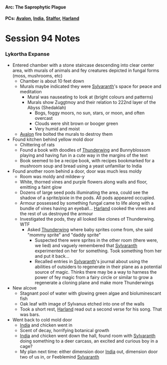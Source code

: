 #### Arc: The Saprophytic Plague
#### PCs: [Avalon](PCs/Current/Avalon.md), [India](PCs/Current/India.md), [Stalfor](PCs/Current/Stalfor.md), [Harland](PCs/Current/Harland.md)

# Session 94 Notes
### Lykortha Expanse
- Entered chamber with a stone staircase descending into clear center area, with murals of animals and fey creatures depicted in fungal forms (moss, mushrooms, etc)
	- Chamber is about 10 feet down
	- Murals maybe indicated they were [Sylvaranth](NPCs/Deceased/Aerryn.md)'s space for peace and meditation
		- Mural was nauseating to look at (bright colours and patterns)
		- Murals show Zuggtmoy and their relation to 222nd layer of the Abyss (Shedaklah)
			- Bogs, foggy moors, no sun, stars, or moon, and often overcast
			- Clouds were shit brown or booger green
			- Very humid and moist
	- [Avalon](PCs/Current/Avalon.md) fire bolted the murals to destroy them
- Found kitchen behind yellow mold door
	- Chittering of rats
	- Found a book with doodles of [Thunderwing](NPCs/Living/Thunderwing.md) and Bunnyblossom playing and having fun in a cute way in the margins of the text
	- Book seemed to be a recipe book, with recipes bookmarked for a mushroom soup and bread using a yeast unfamiliar to India
- Found another room behind a door, door was much less moldy
	- Room was moldy and mildew-y
	- White, thorned vines and purple flowers along walls and floor, emitting a faint glow
	- Dozens of large seed pods illuminating the area, could see the shadow of a sprite/pixie in the pods. All pods appeared occupied.
	- Armour possessed by something fungal came to life along with a bundle of vines having an eyeball... [Harland](PCs/Current/Harland.md) cooked the vines and the rest of us destroyed the armour
	- Investigated the pods, they all looked like clones of Thunderwing. WTF
		- Asked [Thunderwing](NPCs/Living/Thunderwing.md) where baby sprites come from, she said "mommy sprite" and "daddy sprite"
			- Suspected there were sprites in the other room (there were, we lied) and vaguely remembered that [Sylvaranth](NPCs/Deceased/Aerryn.md) experimented on her for something. Took something from her and put it back...
			- Recalled entries in [Sylvaranth](NPCs/Deceased/Aerryn.md)'s journal about using the abilities of outsiders to regenerate in their plane as a potential source of magic. Thinks there may be a way to harness the power of fey magic from a fairy circle or similar to grow a regenerate a cloning plane and make more Thunderwings
- New alcove
	- Stagnant pool of water with glowing green algae and bioluminescant fish 
	- Oak leaf with  image of Sylvanus  etched into one of the walls
	- Took a short rest, [Harland](PCs/Current/Harland.md) read out a second verse for his song. That was bars.
- Went back to cold mold door
	- [India](PCs/Current/India.md) and chicken went in
	- Scent of decay, horrifying botanical growth
	- [India](PCs/Current/India.md) and chicken went down the hall, found room with [Sylvaranth](NPCs/Deceased/Aerryn.md) doing something to a deer carcass, an excited and curious boy in a cage?
	- My plan next time: either dimension door [India](PCs/Current/India.md) out, dimension door two of us in, or Feeblemind [Sylvaranth](NPCs/Deceased/Aerryn.md)